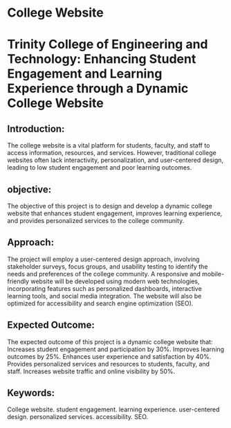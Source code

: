 # College Website

# Trinity College of Engineering and Technology: Enhancing Student Engagement and Learning Experience through a Dynamic College Website

## Introduction: 
The college website is a vital platform for students, faculty, and staff to access information, resources, and services. However, traditional college websites often lack interactivity, personalization, and user-centered design, leading to low student engagement and poor learning outcomes.

## objective: 
The objective of this project is to design and develop a dynamic college website that enhances student engagement, improves learning experience, and provides personalized services to the college community.

## Approach:
The project will employ a user-centered design approach, involving stakeholder surveys, focus groups, and usability testing to identify the needs and preferences of the college community. A responsive and mobile-friendly website will be developed using modern web technologies, incorporating features such as personalized dashboards, interactive learning tools, and social media integration. The website will also be optimized for accessibility and search engine optimization (SEO).

## Expected Outcome: 
The expected outcome of this project is a dynamic college website that:
Increases student engagement and participation by 30%.
Improves learning outcomes by 25%.
Enhances user experience and satisfaction by 40%.
Provides personalized services and resources to students, faculty, and staff.
Increases website traffic and online visibility by 50%.

## Keywords: 
College website.
student engagement.
learning experience.
user-centered design. 
personalized services.
accessibility.
SEO.

